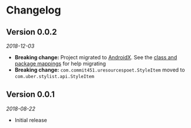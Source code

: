 Changelog
=========

Version 0.0.2
-------------

_2018-12-03_

* **Breaking change:** Project migrated to [AndroidX](https://developer.android.com/jetpack/androidx/). See the [class and package mappings](https://developer.android.com/jetpack/androidx/migrate) for help migrating
* **Breaking change:** `com.commit451.uresourcespoet.StyleItem` moved to `com.uber.stylist.api.StyleItem`

Version 0.0.1
-------------

_2018-08-22_

* Initial release
